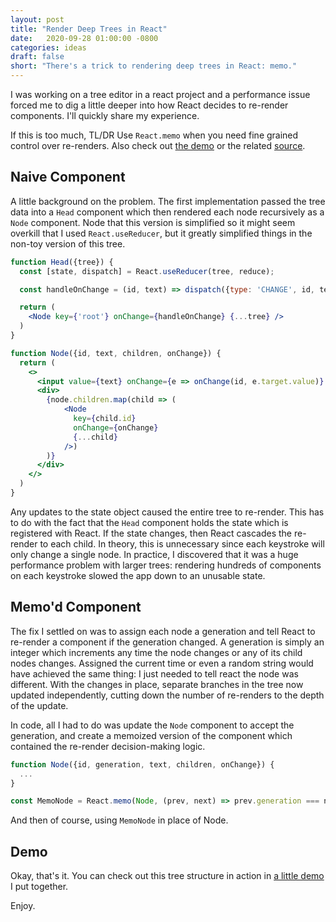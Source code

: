 ```yaml
---
layout: post
title: "Render Deep Trees in React"
date:   2020-09-28 01:00:00 -0800
categories: ideas
draft: false
short: "There's a trick to rendering deep trees in React: memo."
---
```



I was working on a tree editor in a react project and a performance issue forced me to dig a little deeper into how React decides to re-render components. I'll quickly share my experience. 

If this is too much, TL/DR Use `React.memo` when you need fine grained control over re-renders. Also check out [the demo](https://react-tree-memo-demo.stackblitz.io/) or the related [source](https://stackblitz.com/edit/react-tree-memo-demo?file=src/App.js).

## Naive Component


A little background on the problem. The first implementation passed the tree data into a `Head` component which then rendered each node recursively as a `Node` component. Node that this version is simplified so it might seem overkill that I used `React.useReducer`, but it greatly simplified things in the non-toy version of this tree.

```jsx
function Head({tree}) {
  const [state, dispatch] = React.useReducer(tree, reduce);

  const handleOnChange = (id, text) => dispatch({type: 'CHANGE', id, text});

  return (
    <Node key={'root'} onChange={handleOnChange} {...tree} />
  )
}
```

```jsx
function Node({id, text, children, onChange}) {
  return (
    <>
      <input value={text} onChange={e => onChange(id, e.target.value)} />
      <div>
        {node.children.map(child => (
            <Node 
              key={child.id} 
              onChange={onChange} 
              {...child} 
            />)
        )}
      </div>
    </>
  )
}
```

Any updates to the state object caused the entire tree to re-render. This has to do with the fact that the `Head` component holds the state which is registered with React. If the state changes, then React cascades the re-render to each child. In theory, this is unnecessary since each keystroke will only change a single node. In practice, I discovered that it was a huge performance problem with larger trees: rendering hundreds of components on each keystroke slowed the app down to an unusable state.

## Memo'd Component

The fix I settled on was to assign each node a generation and tell React to re-render a component if the generation changed. A generation is simply an integer which increments any time the node changes or any of its child nodes changes. Assigned the current time or even a random string would have achieved the same thing: I just needed to tell react the node was different. With the changes in place, separate branches in the tree now updated independently, cutting down the number of re-renders to the depth of the update.

In code, all I had to do was update the `Node` component to accept the generation, and create a memoized version of the component which contained the re-render decision-making logic.

```js
function Node({id, generation, text, children, onChange}) {
  ...
}

const MemoNode = React.memo(Node, (prev, next) => prev.generation === next.generation);
```

And then of course, using `MemoNode` in place of Node.

## Demo

Okay, that's it. You can check out this tree structure in action in [a little demo](https://react-tree-memo-demo.stackblitz.io/) I put together. 

Enjoy.